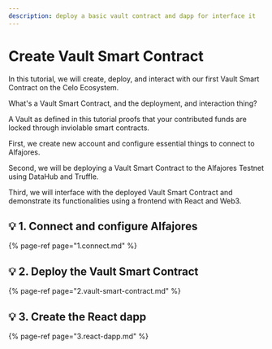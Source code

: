 ```yaml
---
description: deploy a basic vault contract and dapp for interface it
---
```


# Create Vault Smart Contract

In this tutorial, we will create, deploy, and interact with our first Vault Smart Contract on the Celo Ecosystem.

What's a Vault Smart Contract, and the deployment, and interaction thing?

A Vault as defined in this tutorial proofs that your contributed funds are locked through inviolable smart contracts.

First, we create new account and configure essential things to connect to Alfajores.

Second, we will be deploying a Vault Smart Contract to the Alfajores Testnet using DataHub and Truffle.

Third, we will interface with the deployed Vault Smart Contract and demonstrate its functionalities using a frontend with React and Web3.

## 💡 1. Connect and configure Alfajores

{% page-ref page="1.connect.md" %}

## 💡 2. Deploy the Vault Smart Contract

{% page-ref page="2.vault-smart-contract.md" %}

## 💡 3. Create the React dapp

{% page-ref page="3.react-dapp.md" %}

